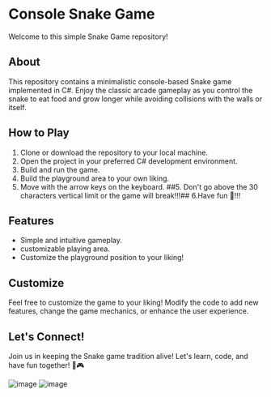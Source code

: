 # Console Snake Game

Welcome to this simple Snake Game repository!

## About

This repository contains a minimalistic console-based Snake game implemented in C#. Enjoy the classic arcade gameplay as you control the snake to eat food and grow longer while avoiding collisions with the walls or itself.

## How to Play

1. Clone or download the repository to your local machine.
2. Open the project in your preferred C# development environment.
3. Build and run the game.
4. Build the playground area to your own liking.
5. Move with the arrow keys on the keyboard.
##5. Don't go above the 30 characters vertical limit or the game will break!!!##
6.Have fun 🎉!!!
      
## Features

- Simple and intuitive gameplay.
- customizable playing area. 
- Customize the playground position to your liking!

## Customize

Feel free to customize the game to your liking! Modify the code to add new features, change the game mechanics, or enhance the user experience.

## Let's Connect!

Join us in keeping the Snake game tradition alive! Let's learn, code, and have fun together! 🐍🎮

![image](https://github.com/Mart0GD/Snake-game/assets/122825014/197da9b9-338e-440a-a845-8dfb15897b17) ![image](https://github.com/Mart0GD/Snake-game/assets/122825014/114d6b13-eced-4279-ac0c-b18f66bdf4d5)
